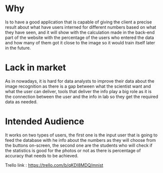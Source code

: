   
# Why

Is to have a good application that is capable of giving the client a precise result about what have users interned for different numbers based on what they have seen, and it will show with the calculation made in the back-end part of the website with the percentage of the users who entered the data and how many of them got it close to the image so it would train itself later in the future.

# Lack in market
As in nowadays, it is hard for data analysts to improve their data about the image recognition as there is a gap between what the scientist want and what the user can deliver, tools that deliver the info play a big role as it is the connection between the user and the info in lab so they get the required data as needed.

# Intended Audience
It works on two types of users, the first one is the input user that is going to feed the database with he info about the numbers as they will choose from the buttons on-screen, the second one are the students who will check if the statistics is good for the photos or not as there is percentage of accuracy that needs to be achieved.




Trello link : https://trello.com/b/qKDI8MDQ/mnist